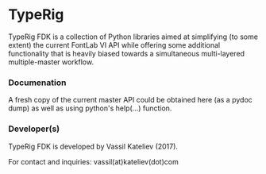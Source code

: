 # TypeRig
TypeRig FDK is a collection of Python libraries aimed at simplifying (to some extent) the current FontLab VI API while offering some additional functionality that is heavily biased towards a simultaneous multi-layered multiple-master workflow.

### Documenation
A fresh copy of the current master API could be obtained here (as a pydoc dump) as well as using python's help(...) function.

### Developer(s)
TypeRig FDK is developed by Vassil Kateliev (2017).

For contact and inquiries: vassil(at)kateliev(dot)com
